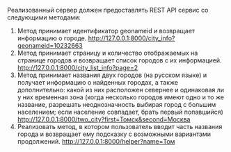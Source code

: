 Реализованный сервер должен предоставлять REST API сервис со следующими методами:
1.	Метод принимает идентификатор geonameid и возвращает информацию о городе.
http://127.0.0.1:8000/city_info?geonameid=10232663
2.	Метод принимает страницу и количество отображаемых на странице городов и возвращает список городов с их информацией. http://127.0.0.1:8000/city_list_info?page=2
3.	Метод принимает названия двух городов (на русском языке) и получает информацию о найденных городах, а также дополнительно: какой из них расположен севернее и одинаковая ли у них временная зона (когда несколько городов имеют одно и то же название, разрешать неоднозначность выбирая город с большим населением; если население совпадает, брать первый попавшийся)
http://127.0.0.1:8000/two_city?first=Томск&second=Москва
4. Реализовать метод, в котором пользователь вводит часть названия города и возвращает ему подсказку с возможными вариантами продолжений.
http://127.0.0.1:8000/helper?name=Том